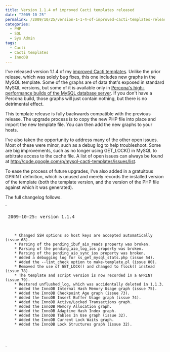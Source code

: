 ```yaml
---
title: Version 1.1.4 of improved Cacti templates released
date: "2009-10-25"
permalink: /2009/10/25/version-1-1-4-of-improved-cacti-templates-released/
categories:
  - PHP
  - SQL
  - Sys Admin
tags:
  - Cacti
  - Cacti templates
  - InnoDB
---
```

I've released version 1.1.4 of my [improved Cacti templates][1]. Unlike the prior release, which was solely bug fixes, this one includes new graphs in the MySQL template. Some of the graphs are of data that's exposed in standard MySQL versions, but some of it is available only in [Percona's high-performance builds of the MySQL database server][2]. If you don't have a Percona build, those graphs will just contain nothing, but there is no detrimental effect.

This template release is fully backwards compatible with the previous release. The upgrade process is to copy the new PHP file into place and import the new template file. You can then add the new graphs to your hosts.

I've also taken the opportunity to address many of the other open issues. Most of these were minor, such as a debug log to help troubleshoot. Some are big improvements, such as no longer using GET_LOCK() in MySQL to arbitrate access to the cache file. A list of open issues can always be found at <http://code.google.com/p/mysql-cacti-templates/issues/list>.

To ease the process of future upgrades, I've also added in a gratuitous GPRINT definition, which is unused and merely records the installed version of the template (both the template version, and the version of the PHP file against which it was generated).

The full changelog follows.

`<pre>
2009-10-25: version 1.1.4

        * Changed SSH options so host keys are accepted automatically (issue 68).
        * Parsing of the pending_ibuf_aio_reads property was broken.
        * Parsing of the pending_aio_log_ios property was broken.
        * Parsing of the pending_aio_sync_ios property was broken.
        * Added a debugging log for ss_get_mysql_stats.php (issue 54).
        * Added the --lint_check option to make-template.pl (issue 80).
        * Removed the use of GET_LOCK() and changed to flock() instead (issue 78).
        * The template and script version is now recorded in a GPRINT (issue 79).
        * Restored unflushed_log, which was accidentally deleted in 1.1.3.
        * Added the InnoDB Internal Hash Memory Usage graph (issue 75).
        * Added the InnoDB Checkpoint Age graph (issue 73).
        * Added the InnoDB Insert Buffer Usage graph (issue 74).
        * Added the InnoDB Active/Locked Transactions graph.
        * Added the InnoDB Memory Allocation graph.
        * Added the InnoDB Adaptive Hash Index graph.
        * Added the InnoDB Tables In Use graph (issue 32).
        * Added the InnoDB Current Lock Waits graph.
        * Added the InnoDB Lock Structures graph (issue 32).
</pre>`

 [1]: http://code.google.com/p/mysql-cacti-templates/
 [2]: http://www.percona.com/percona-lab.html
